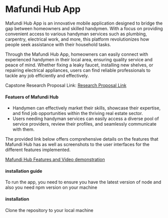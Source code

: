 # Mafundi Hub App

Mafundi Hub App is an innovative mobile application designed to bridge the gap between homeowners and skilled handymen. With a focus on providing convenient access to various handyman services such as plumbing, carpentry, electrical work, and more, this platform revolutionizes how people seek assistance with their household tasks.

Through the Mafundi Hub App, homeowners can easily connect with  experienced handymen in their local area, ensuring quality service and peace of mind. Whether fixing a leaky faucet, installing new shelves, or repairing electrical appliances, users can find reliable professionals to tackle any job efficiently and effectively.

Capstone Research Proposal Link:
[Research Proposal Link](https://docs.google.com/document/d/1tFF9fMaQvSP5TnRazYMXe0APxGaOSXvQ/edit?usp=drive_link&ouid=115636343120110964147&rtpof=true&sd=true)


#### Featuers of Mafundi Hub
* Handymen can effectively market their skills, showcase their expertise, and find job opportunities within the thriving real estate sector.
* Users needing handyman services can easily access a diverse pool of service providers, review their profiles, and seamlessly communicate with them.

The provided link below offers comprehensive details on the features that Mafundi Hub has as well as screenshots to the user interfaces for the different features implemented.

[Mafundi Hub Features and Video demonstration](https://drive.google.com/file/d/1eKltT90-SIP-tFz8_dNrL2y9n_OL7l71/view?usp=drive_link)

#### installation guide
To run the app, you need to ensure you have the latest version of node and also you need npm version on your machine

#### installation
Clone the repository to your local machine
```
git clone git@github.com:alu-rwa-prog-1/2022-capstone-project-source-code-Ivy-Murage.git
```
Navigate to the frontend app directory, which is ***Mafundi-hub-app***

```
cd alu-rwa-prog-1/2022-capstone-project-source-code-Ivy-Murage/mafundi-hub-app
```
Install all the dependencies. 
```
npm install or yarn install
```
Start the application 
```
npx expo start -c --tunnel
```
Scan the URL code that comes up ***If you are on an Android device, you need to install Expo Go on your device to simulate the application***

Alternatively, you can run the app on an iOS simulator or Android emulator using the options provided by Expo.

#### Contribution
Contributions are welcome! If you find any bugs or have suggestions for new features, please open an issue or submit a pull request.

#### License
This project is licensed under the MIT License.
